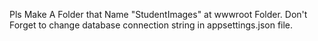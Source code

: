 Pls Make A Folder that Name "StudentImages" at wwwroot Folder.
Don't Forget to change database connection string in appsettings.json file.
